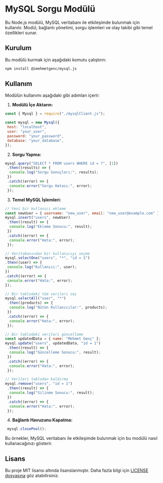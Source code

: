# MySQL Sorgu Modülü

Bu Node.js modülü, MySQL veritabanı ile etkileşimde bulunmak için kullanılır. Modül, bağlantı yönetimi, sorgu işlemleri ve olay takibi gibi temel özellikleri sunar.

## Kurulum

Bu modülü kurmak için aşağıdaki komutu çalıştırın:

```bash
npm install @imehmetgenc/mysql.js
```

## Kullanım

Modülün kullanımı aşağıdaki gibi adımları içerir:

1. **Modülü İçe Aktarın:**

```javascript
const { Mysql } = require("./mysqlClient.js");

const mysql = new Mysql({
 host: "localhost",
 user: "your_user",
 password: "your_password",
 database: "your_database",
});
```

2. **Sorgu Yapma:**

```javascript
mysql.query("SELECT * FROM users WHERE id = ?", [1])
 .then((results) => {
  console.log("Sorgu Sonuçları:", results);
 })
 .catch((error) => {
  console.error("Sorgu Hatası:", error);
 });
```

3. **Temel MySQL İşlemleri:**

```javascript
// Yeni bir kullanıcı ekleme
const newUser = { username: "new_user", email: "new_user@example.com" };
mysql.insert("users", newUser)
 .then((result) => {
  console.log("Ekleme Sonucu:", result);
 })
 .catch((error) => {
  console.error("Hata:", error);
 });

// Veritabanından bir kullanıcıyı seçme
mysql.selectOne("users", "*", "id = 1")
.then((user) => {
 console.log("Kullanıcı:", user);
})
.catch((error) => {
 console.error("Hata:", error);
});

// Bir tablodaki tüm verileri seç
mysql.selectAll("user", "*")
 .then((products) => {
  console.log("Bütün Kullanıcılar:", products);
 })
 .catch((error) => {
  console.error("Hata:", error);
 });

// Bir tablodaki verileri güncelleme
const updatedData = { name: "Mehmet Genç" };
mysql.update("users", updatedData, "id = 1")
 .then((result) => {
  console.log("Güncelleme Sonucu:", result);
 })
 .catch((error) => {
  console.error("Hata:", error);
 });

// Verileri tablodan kaldırma
mysql.remove("users", "id = 1")
 .then((result) => {
  console.log("Silinme Sonucu:", result);
 })
 .catch((error) => {
  console.error("Hata:", error);
 });
```

4. **Bağlantı Havuzunu Kapatma:**

```javascript
 mysql.closePool();
```

Bu örnekler, MySQL veritabanı ile etkileşimde bulunmak için bu modülü nasıl kullanacağınızı gösterir.

## Lisans

Bu proje MIT lisansı altında lisanslanmıştır. Daha fazla bilgi için [LICENSE dosyasına](LICENSE) göz atabilirsiniz.
